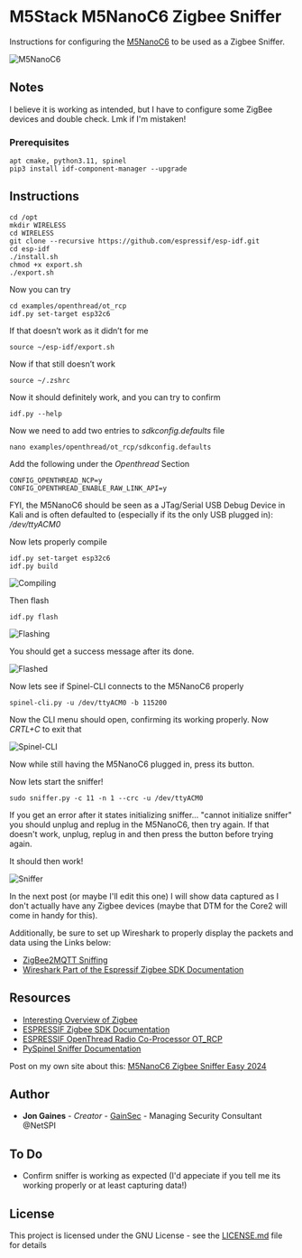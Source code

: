 # M5Stack M5NanoC6 Zigbee Sniffer

Instructions for configuring the [M5NanoC6](https://www.amazon.com/MARALANG-M5NanoC6-Low-Power-Development-ESP32-C6FH4/dp/B0D7674RRF) to be used as a Zigbee Sniffer.


![M5NanoC6](https://gainsec.com/wp-content/uploads/2024/08/nanoc6.jpg?v=1723594418)

## Notes

I believe it is working as intended, but I have to configure some ZigBee devices and double check. Lmk if I'm mistaken!

### Prerequisites

```
apt cmake, python3.11, spinel
pip3 install idf-component-manager --upgrade
```

## Instructions

```
cd /opt
mkdir WIRELESS
cd WIRELESS
git clone --recursive https://github.com/espressif/esp-idf.git
cd esp-idf
./install.sh
chmod +x export.sh
./export.sh
```

Now you can try 

```
cd examples/openthread/ot_rcp
idf.py set-target esp32c6
```

If that doesn’t work as it didn’t for me 

```
source ~/esp-idf/export.sh
```

Now if that still doesn’t work

```
source ~/.zshrc
```

Now it should definitely work, and you can try to confirm 

```
idf.py --help
```

Now we need to add two entries to *sdkconfig.defaults* file 

```
nano examples/openthread/ot_rcp/sdkconfig.defaults
```

Add the following under the *Openthread* Section

```
CONFIG_OPENTHREAD_NCP=y
CONFIG_OPENTHREAD_ENABLE_RAW_LINK_API=y
```

FYI, the M5NanoC6 should be seen as a JTag/Serial USB Debug Device in Kali and is often defaulted to (especially if its the only USB plugged in): */dev/ttyACM0*

Now lets properly compile

```
idf.py set-target esp32c6
idf.py build
```

![Compiling](https://gainsec.com/wp-content/uploads/2024/08/1-compiling.png?v=1723595006)

Then flash

```
idf.py flash
```

![Flashing](https://gainsec.com/wp-content/uploads/2024/08/2-flashing.png?v=1723595023)

You should get a success message after its done.

![Flashed](https://gainsec.com/wp-content/uploads/2024/08/3-flashed.png?v=1723595055)

Now lets see if Spinel-CLI connects to the M5NanoC6 properly

```
spinel-cli.py -u /dev/ttyACM0 -b 115200
```

Now the CLI menu should open, confirming its working properly. Now *CRTL+C* to exit that

![Spinel-CLI](https://gainsec.com/wp-content/uploads/2024/08/4-spinel-cli-working.png?v=1723595842)

Now while still having the M5NanoC6 plugged in, press its button.

Now lets start the sniffer!

```
sudo sniffer.py -c 11 -n 1 --crc -u /dev/ttyACM0
```

If you get an error after it states initializing sniffer... "cannot initialize sniffer" you should unplug and replug in the M5NanoC6, then try again. If that doesn't work, unplug, replug in and then press the button before trying again.

It should then work!

![Sniffer](https://gainsec.com/wp-content/uploads/2024/08/5-sniffing.png?v=1723595721)

In the next post (or maybe I'll edit this one) I will show data captured as I don't actually have any Zigbee devices (maybe that DTM for the Core2 will come in handy for this).

Additionally, be sure to set up Wireshark to properly display the packets and data using the Links below:

* [ZigBee2MQTT Sniffing](https://www.zigbee2mqtt.io/advanced/zigbee/04_sniff_zigbee_traffic.html)
* [Wireshark Part of the Espressif Zigbee SDK Documentation](https://docs.espressif.com/projects/esp-zigbee-sdk/en/latest/esp32/developing.html)

## Resources 

* [Interesting Overview of Zigbee](https://www.msxfaq.de/sonst/iot/zigbee.htm)
* [ESPRESSIF Zigbee SDK Documentation](https://docs.espressif.com/projects/esp-zigbee-sdk/en/latest/esp32/developing.html)
* [ESPRESSIF OpenThread Radio Co-Processor OT_RCP](https://github.com/espressif/esp-idf/blob/master/examples/openthread/ot_rcp/README.md)
* [PySpinel Sniffer Documentation](https://openthread.io/guides/pyspinel/sniffer)

Post on my own site about this: [M5NanoC6 Zigbee Sniffer Easy 2024](https://gainsec.com/2024/08/13/m5nanoc6-zigbee-sniffer/)

## Author

* **Jon Gaines** - *Creator* - [GainSec](https://github.com/GainSec) - Managing Security Consultant @NetSPI

## To Do

* Confirm sniffer is working as expected (I'd appeciate if you tell me its working properly or at least capturing data!)

## License

This project is licensed under the GNU License - see the [LICENSE.md](LICENSE.md) file for details
